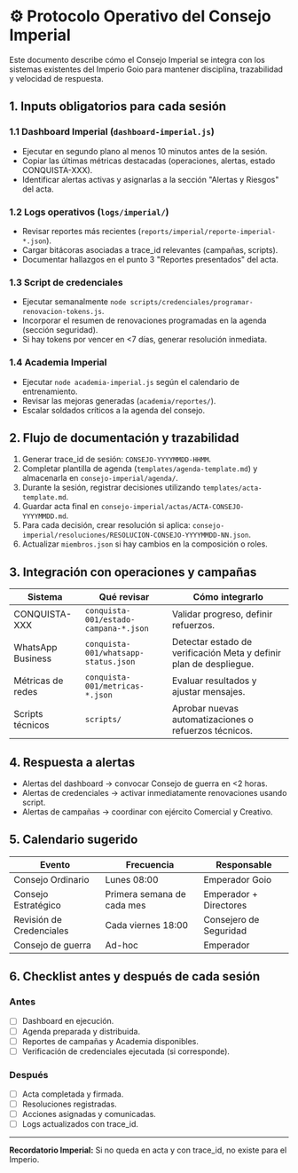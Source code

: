 # ⚙️ Protocolo Operativo del Consejo Imperial

Este documento describe cómo el Consejo Imperial se integra con los sistemas existentes del Imperio Goio para mantener disciplina, trazabilidad y velocidad de respuesta.

## 1. Inputs obligatorios para cada sesión

### 1.1 Dashboard Imperial (`dashboard-imperial.js`)
- Ejecutar en segundo plano al menos 10 minutos antes de la sesión.
- Copiar las últimas métricas destacadas (operaciones, alertas, estado CONQUISTA-XXX).
- Identificar alertas activas y asignarlas a la sección "Alertas y Riesgos" del acta.

### 1.2 Logs operativos (`logs/imperial/`)
- Revisar reportes más recientes (`reports/imperial/reporte-imperial-*.json`).
- Cargar bitácoras asociadas a trace_id relevantes (campañas, scripts).
- Documentar hallazgos en el punto 3 "Reportes presentados" del acta.

### 1.3 Script de credenciales
- Ejecutar semanalmente `node scripts/credenciales/programar-renovacion-tokens.js`.
- Incorporar el resumen de renovaciones programadas en la agenda (sección seguridad).
- Si hay tokens por vencer en <7 días, generar resolución inmediata.

### 1.4 Academia Imperial
- Ejecutar `node academia-imperial.js` según el calendario de entrenamiento.
- Revisar las mejoras generadas (`academia/reportes/`).
- Escalar soldados críticos a la agenda del consejo.

## 2. Flujo de documentación y trazabilidad

1. Generar trace_id de sesión: `CONSEJO-YYYYMMDD-HHMM`.
2. Completar plantilla de agenda (`templates/agenda-template.md`) y almacenarla en `consejo-imperial/agenda/`.
3. Durante la sesión, registrar decisiones utilizando `templates/acta-template.md`.
4. Guardar acta final en `consejo-imperial/actas/ACTA-CONSEJO-YYYYMMDD.md`.
5. Para cada decisión, crear resolución si aplica: `consejo-imperial/resoluciones/RESOLUCION-CONSEJO-YYYYMMDD-NN.json`.
6. Actualizar `miembros.json` si hay cambios en la composición o roles.

## 3. Integración con operaciones y campañas

| Sistema | Qué revisar | Cómo integrarlo |
|---------|-------------|------------------|
| CONQUISTA-XXX | `conquista-001/estado-campana-*.json` | Validar progreso, definir refuerzos. |
| WhatsApp Business | `conquista-001/whatsapp-status.json` | Detectar estado de verificación Meta y definir plan de despliegue. |
| Métricas de redes | `conquista-001/metricas-*.json` | Evaluar resultados y ajustar mensajes. |
| Scripts técnicos | `scripts/` | Aprobar nuevas automatizaciones o refuerzos técnicos. |

## 4. Respuesta a alertas

- Alertas del dashboard -> convocar Consejo de guerra en <2 horas.
- Alertas de credenciales -> activar inmediatamente renovaciones usando script.
- Alertas de campañas -> coordinar con ejército Comercial y Creativo.

## 5. Calendario sugerido

| Evento | Frecuencia | Responsable |
|--------|------------|-------------|
| Consejo Ordinario | Lunes 08:00 | Emperador Goio |
| Consejo Estratégico | Primera semana de cada mes | Emperador + Directores |
| Revisión de Credenciales | Cada viernes 18:00 | Consejero de Seguridad |
| Consejo de guerra | Ad-hoc | Emperador |

## 6. Checklist antes y después de cada sesión

### Antes
- [ ] Dashboard en ejecución.
- [ ] Agenda preparada y distribuida.
- [ ] Reportes de campañas y Academia disponibles.
- [ ] Verificación de credenciales ejecutada (si corresponde).

### Después
- [ ] Acta completada y firmada.
- [ ] Resoluciones registradas.
- [ ] Acciones asignadas y comunicadas.
- [ ] Logs actualizados con trace_id.

---

**Recordatorio Imperial:** Si no queda en acta y con trace_id, no existe para el Imperio.
